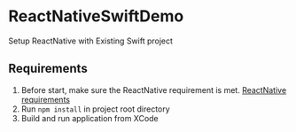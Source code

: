# ReactNativeSwiftDemo
Setup ReactNative with Existing Swift project

## Requirements
1. Before start, make sure the ReactNative requirement is met. [ReactNative requirements](https://facebook.github.io/react-native/docs/getting-started.html#requirements)
2. Run `npm install` in project root directory
3. Build and run application from XCode

